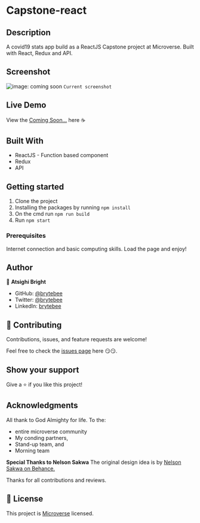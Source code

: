 # Capstone-react

## Description

A covid19 stats app build as a ReactJS Capstone project at Microverse. Built with React, Redux and API.

## Screenshot

![image: coming soon](https://paceholder.png)
`Current screenshot`

## Live Demo

View the [Coming Soon...](https://placeholder.jpg) here ☕

## Built With

- ReactJS - Function based component
- Redux
- API

## Getting started

1. Clone the project
2. Installing the packages by running `npm install`
3. On the cmd run `npm run build`
4. Run `npm start`

### Prerequisites

Internet connection and basic computing skills.
Load the page and enjoy!

## Author

👤 **Atsighi Bright**

- GitHub: [@brytebee](https://github.com/brytebee)
- Twitter: [@brytebee](https://twitter.com/brytebee)
- LinkedIn: [brytebee](https://www.linkedin.com/in/brytebee/)

## 🤝 Contributing

Contributions, issues, and feature requests are welcome!

Feel free to check the [issues page](https://github.com/brytebee/Capstone-react/issues) here 😏😏.

## Show your support

Give a ⭐️ if you like this project!

## Acknowledgments

All thank to God Almighty for life.
To the:

- entire microverse community
- My conding partners,
- Stand-up team, and
- Morning team

**Special Thanks to Nelson Sakwa**
The original design idea is by [Nelson Sakwa on Behance.](https://www.behance.net/sakwadesignstudio)

Thanks for all contributions and reviews.

## 📝 License

This project is [Microverse](https://www.microverse.org/) licensed.
